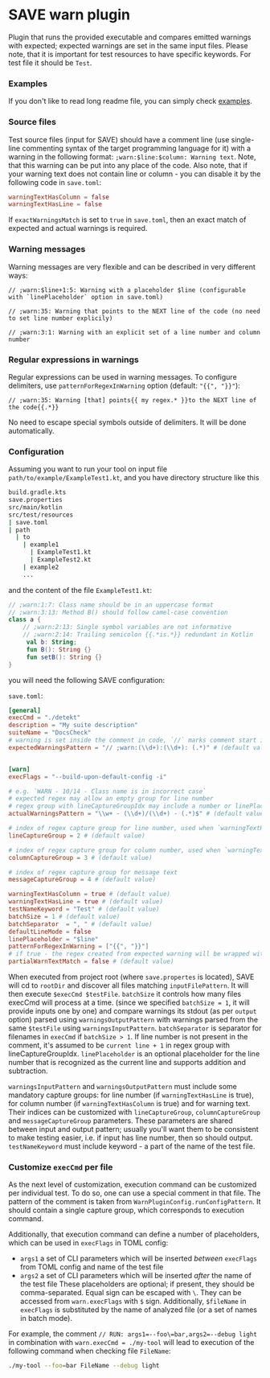 # SAVE warn plugin
Plugin that runs the provided executable and compares emitted warnings with expected; expected warnings are set in the same input files.
Please note, that it is important for test resources to have specific keywords. For test file it should be `Test`.

### Examples
If you don't like to read long readme file, you can simply check [examples](/examples/kotlin-diktat/warn).

### Source files
Test source files (input for SAVE) should have a comment line (use single-line commenting syntax of the target programming language for it)
with a warning in the following format: `;warn:$line:$column: Warning text`. Note, that this warning can be put into any place of the code.
Also note, that if your warning text does not contain line or column - you can disable it by the following code in `save.toml`:
```toml
warningTextHasColumn = false
warningTextHasLine = false
```

If `exactWarningsMatch` is set to `true` in `save.toml`, then an exact match of expected and actual warnings is required.

### Warning messages
Warning messages are very flexible and can be described in very different ways:
```
// ;warn:$line+1:5: Warning with a placeholder $line (configurable with `linePlaceholder` option in save.toml)
```
```
// ;warn:35: Warning that points to the NEXT line of the code (no need to set line number explicily)
```
```
// ;warn:3:1: Warning with an explicit set of a line number and column number
```

### Regular expressions in warnings
Regular expressions can be used in warning messages.
To configure delimiters, use `patternForRegexInWarning` option (default: `"{{", "}}"`):
```
// ;warn:35: Warning [that] points{{ my regex.* }}to the NEXT line of the code{{.*}}
```
No need to escape special symbols outside of delimiters. It will be done automatically.

### Configuration
Assuming you want to run your tool on input file `path/to/example/ExampleTest1.kt`,
and you have directory structure like this
```bash
build.gradle.kts
save.properties
src/main/kotlin
src/test/resources
| save.toml
| path
  | to
    | example1
      | ExampleTest1.kt
      | ExampleTest2.kt
    | example2
    ...
```
and the content of the file `ExampleTest1.kt`:
```kotlin
// ;warn:1:7: Class name should be in an uppercase format
// ;warn:3:13: Method B() should follow camel-case convention 
class a {
    // ;warn:2:13: Single symbol variables are not informative
    // ;warn:2:14: Trailing semicolon {{.*is.*}} redundant in Kotlin
     val b: String;
     fun B(): String {}
     fun setB(): String {}
}
```

you will need the following SAVE configuration:

`save.toml`:
```toml
[general]
execCmd = "./detekt"
description = "My suite description"
suiteName = "DocsCheck"
# warning is set inside the comment in code, `//` marks comment start in Java
expectedWarningsPattern = "// ;warn:(\\d+):(\\d+): (.*)" # (default value)


[warn]
execFlags = "--build-upon-default-config -i"

# e.g. `WARN - 10/14 - Class name is in incorrect case`
# expected regex may allow an empty group for line number
# regex group with lineCaptureGroupIdx may include a number or linePlaceholder and addition/subtraction of a number
actualWarningsPattern = "\\w+ - (\\d+)/(\\d+) - (.*)$" # (default value)

# index of regex capture group for line number, used when `warningTextHasLine == true`
lineCaptureGroup = 2 # (default value)

# index of regex capture group for column number, used when `warningTextHasColumn == true`
columnCaptureGroup = 3 # (default value)

# index of regex capture group for message text
messageCaptureGroup = 4 # (default value)

warningTextHasColumn = true # (default value)
warningTextHasLine = true # (default value)
testNameKeyword = "Test" # (default value)
batchSize = 1 # (default value)
batchSeparator  = ", " # (default value)
defaultLineMode = false
linePlaceholder = "$line"
patternForRegexInWarning = ["{{", "}}"]
# if true - the regex created from expected warning will be wrapped with '.*': .*warn.*.
partialWarnTextMatch = false # (default value)
```

When executed from project root (where `save.propertes` is located), SAVE will cd to `rootDir` and discover all files
matching `inputFilePattern`. It will then execute `$execCmd $testFile`. `batchSize` it controls how many files execCmd will process at a time. (since we specified
`batchSize = 1`, it will provide inputs one by one) and compare warnings its stdout (as per `output` option) parsed using `warningsOutputPattern` with warnings
parsed from the same `$testFile` using `warningsInputPattern`. `batchSeparator` is separator for filenames in `execCmd` if `batchSize > 1`.
If line number is not present in the comment, it's assumed to be `current line + 1` in regex group with lineCaptureGroupIdx. 
`linePlaceholder` is an optional placeholder for the line number that is recognized as the current line and supports addition and subtraction.

`warningsInputPattern` and `warningsOutputPattern` must include some mandatory capture groups: for line number (if `warningTextHasLine` is true),
for column number (if `warningTextHasColumn` is true) and for warning text. Their indices can be customized
with `lineCaptureGroup`, `columnCaptureGroup` and `messageCaptureGroup` parameters. These parameters are shared between input and output pattern;
usually you'll want them to be consistent to make testing easier, i.e. if input has line number, then so should output.
`testNameKeyword` must include keyword - a part of the name of the test file.

### Customize `execCmd` per file
As the next level of customization, execution command can be customized per individual test. To do so, one can use a special comment in that file.
The pattern of the comment is taken from `WarnPluginConfig.runConfigPattern`. It should contain a single capture group, which corresponds to
execution command.

Additionally, that execution command can define a number of placeholders, which can be used in `execFlags` in TOML config:
* `args1` a set of CLI parameters which will be inserted _between_ `execFlags` from TOML config and name of the test file
* `args2` a set of CLI parameters which will be inserted _after_ the name of the test file
These placeholders are optional; if present, they should be comma-separated. Equal sign can be escaped with `\`. They can be accessed
from `warn.execFlags` with `$` sign. Additionally, `$fileName` in `execFlags` is substituted by the name of analyzed file
(or a set of names in batch mode).

For example, the comment `// RUN: args1=--foo\=bar,args2=--debug light` in combination with `warn.execCmd = ./my-tool` will lead to execution
of the following command when checking file `FileName`:
```bash
./my-tool --foo=bar FileName --debug light
```